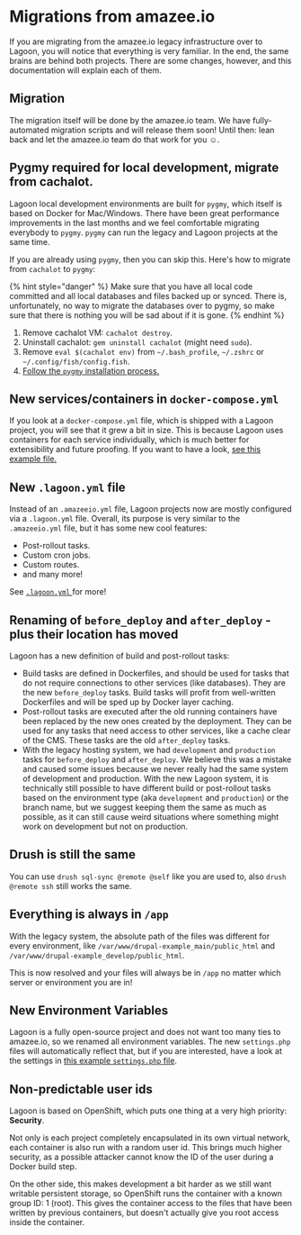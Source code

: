 # Migrations from amazee.io

If you are migrating from the amazee.io legacy infrastructure over to Lagoon, you will notice that everything is very familiar. In the end, the same brains are behind both projects. There are some changes, however, and this documentation will explain each of them.

## Migration

The migration itself will be done by the amazee.io team. We have fully-automated migration scripts and will release them soon! Until then: lean back and let the amazee.io team do that work for you ☺.

## Pygmy required for local development, migrate from cachalot.

Lagoon local development environments are built for `pygmy`, which itself is based on Docker for Mac/Windows. There have been great performance improvements in the last months and we feel comfortable migrating everybody to `pygmy`. `pygmy` can run the legacy and Lagoon projects at the same time.

If you are already using `pygmy`, then you can skip this. Here's how to migrate from `cachalot` to `pygmy`:

{% hint style="danger" %}
Make sure that you have all local code committed and all local databases and files backed up or synced. There is, unfortunately, no way to migrate the databases over to pygmy, so make sure that there is nothing you will be sad about if it is gone.
{% endhint %}

1. Remove cachalot VM: `cachalot destroy`.
2. Uninstall cachalot: `gem uninstall cachalot` \(might need `sudo`\).
3. Remove `eval $(cachalot env)` from `~/.bash_profile`, `~/.zshrc` or `~/.config/fish/config.fish`.
4. [Follow the `pygmy` installation process.](../using-lagoon-the-basics/local-development-environments.md)

## New services/containers in `docker-compose.yml`

If you look at a `docker-compose.yml` file, which is shipped with a Lagoon project, you will see that it grew a bit in size. This is because Lagoon uses containers for each service individually, which is much better for extensibility and future proofing. If you want to have a look, [see this example file.](https://github.com/amazeeio/lagoon/blob/main/docs/docs/examples/drupal8-composer-mariadb/docker-compose.yml)

## New `.lagoon.yml` file

Instead of an `.amazeeio.yml` file, Lagoon projects now are mostly configured via a `.lagoon.yml` file. Overall, its purpose is very similar to the `.amazeeio.yml` file, but it has some new cool features:

* Post-rollout tasks.
* Custom cron jobs.
* Custom routes.
* and many more!

See [`.lagoon.yml` ](../using-lagoon-the-basics/lagoon-yml.md)for more!

## Renaming of `before_deploy` and `after_deploy` - plus their location has moved

Lagoon has a new definition of build and post-rollout tasks:

* Build tasks are defined in Dockerfiles, and should be used for tasks that do not require connections to other services \(like databases\). They are the new `before_deploy` tasks. Build tasks will profit from well-written Dockerfiles and will be sped up by Docker layer caching.
* Post-rollout tasks are executed after the old running containers have been replaced by the new ones created by the deployment. They can be used for any tasks that need access to other services, like a cache clear of the CMS. These tasks are the old `after_deploy` tasks.
* With the legacy hosting system, we had `development` and `production` tasks for `before_deploy` and `after_deploy`. We believe this was a mistake and caused some issues because we never really had the same system of development and production. With the new Lagoon system, it is technically still possible to have different build or post-rollout tasks based on the environment type \(aka `development` and `production`\) or the branch name, but we suggest keeping them the same as much as possible, as it can still cause weird situations where something might work on development but not on production.

## Drush is still the same

You can use `drush sql-sync @remote @self` like you are used to, also `drush @remote ssh` still works the same.

## Everything is always in `/app`

With the legacy system, the absolute path of the files was different for every environment, like `/var/www/drupal-example_main/public_html` and `/var/www/drupal-example_develop/public_html`.

This is now resolved and your files will always be in `/app` no matter which server or environment you are in!

## New Environment Variables

Lagoon is a fully open-source project and does not want too many ties to amazee.io, so we renamed all environment variables. The new `settings.php` files will automatically reflect that, but if you are interested, have a look at the settings in [this example `settings.php` file](https://github.com/amazeeio/lagoon/blob/main/docs/docs/examples/drupal8-composer-mariadb/web/sites/default/settings.php).

## Non-predictable user ids

Lagoon is based on OpenShift, which puts one thing at a very high priority: **Security**.

Not only is each project completely encapsulated in its own virtual network, each container is also run with a random user id. This brings much higher security, as a possible attacker cannot know the ID of the user during a Docker build step.

On the other side, this makes development a bit harder as we still want writable persistent storage, so OpenShift runs the container with a known group ID: 1 \(root\). This gives the container access to the files that have been written by previous containers, but doesn't actually give you root access inside the container.

